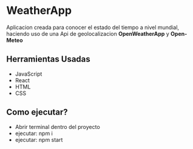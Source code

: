 <h1>WeatherApp</h1>

<p>Aplicacion creada para conocer el estado del tiempo a nivel mundial, haciendo uso de una Api de geolocalizacion <b>OpenWeatherApp</b> y <b>Open-Meteo</b></p>

<h2>Herramientas Usadas</h2>
<ul>
    <li>JavaScript</li>
    <li>React</li>
    <li>HTML</li>
    <li>CSS</li>
</ul>

<h2>Como ejecutar?</h2>

<ul>
    <li>Abrir terminal dentro del proyecto</li>
    <li>ejecutar: npm i</li>
    <li>ejecutar: npm start</li>
</ul>
